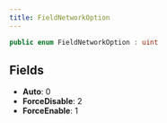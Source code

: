 ```yaml
---
title: FieldNetworkOption
---
```


```csharp
public enum FieldNetworkOption : uint
```

## Fields

- **Auto**: 0
- **ForceDisable**: 2
- **ForceEnable**: 1

